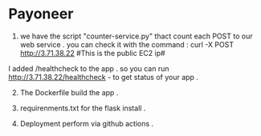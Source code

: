 # Payoneer

1. we have the script "counter-service.py" thact count each POST to our web service .
   you can check it with the command : curl -X POST <http://3.71.38.22> #This is the public EC2 ip#

I added /healthcheck to the app . so you can run <http://3.71.38.22/healthcheck> - to get status of your app .

2. The Dockerfile build the app .

3. requirenments.txt for the flask install .

4. Deployment perform via github actions .